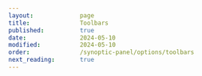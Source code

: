 ```yaml
---
layout:             page
title:              Toolbars
published:          true
date:               2024-05-10
modified:           2024-05-10
order:              /synoptic-panel/options/toolbars
next_reading:       true
---
```

